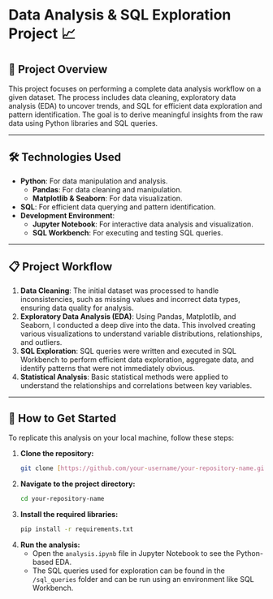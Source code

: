 # Data Analysis & SQL Exploration Project 📈

## 📝 Project Overview
This project focuses on performing a complete data analysis workflow on a given dataset. The process includes data cleaning, exploratory data analysis (EDA) to uncover trends, and SQL for efficient data exploration and pattern identification. The goal is to derive meaningful insights from the raw data using Python libraries and SQL queries.

---

## 🛠️ Technologies Used
* **Python**: For data manipulation and analysis.
    * **Pandas**: For data cleaning and manipulation.
    * **Matplotlib & Seaborn**: For data visualization.
* **SQL**: For efficient data querying and pattern identification.
* **Development Environment**:
    * **Jupyter Notebook**: For interactive data analysis and visualization.
    * **SQL Workbench**: For executing and testing SQL queries.

---

## 📋 Project Workflow
1.  **Data Cleaning**: The initial dataset was processed to handle inconsistencies, such as missing values and incorrect data types, ensuring data quality for analysis.
2.  **Exploratory Data Analysis (EDA)**: Using Pandas, Matplotlib, and Seaborn, I conducted a deep dive into the data. This involved creating various visualizations to understand variable distributions, relationships, and outliers.
3.  **SQL Exploration**: SQL queries were written and executed in SQL Workbench to perform efficient data exploration, aggregate data, and identify patterns that were not immediately obvious.
4.  **Statistical Analysis**: Basic statistical methods were applied to understand the relationships and correlations between key variables.

---

## 🚀 How to Get Started

To replicate this analysis on your local machine, follow these steps:

1.  **Clone the repository:**
    ```bash
    git clone [https://github.com/your-username/your-repository-name.git](https://github.com/your-username/your-repository-name.git)
    ```
2.  **Navigate to the project directory:**
    ```bash
    cd your-repository-name
    ```
3.  **Install the required libraries:**
    ```bash
    pip install -r requirements.txt
    ```
4.  **Run the analysis:**
    * Open the `analysis.ipynb` file in Jupyter Notebook to see the Python-based EDA.
    * The SQL queries used for exploration can be found in the `/sql_queries` folder and can be run using an environment like SQL Workbench.
